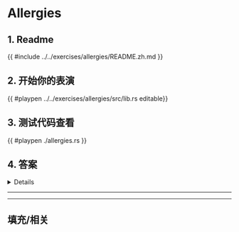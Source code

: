 # Allergies
## 1. Readme

 {{ #include ../../exercises/allergies/README.zh.md }}

 ## 2. 开始你的表演

 {{ #playpen ../../exercises/allergies/src/lib.rs editable}}

 ## 3. 测试代码查看

 {{ #playpen ./allergies.rs }}

 ## 4. 答案

 <details>

 {{ #playpen ../../exercises/allergies/example.rs }}

 </details>

 ---
 ---

 ## 填充/相关


